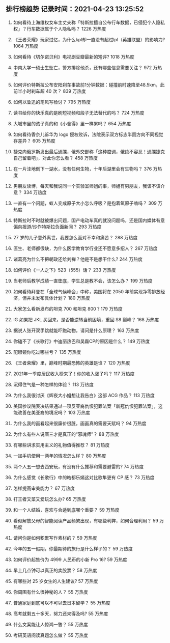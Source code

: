 
## 排行榜趋势 记录时间：2021-04-23 13:25:52
  
  1. 如何看待上海维权女车主丈夫称「特斯拉擅自公布行车数据，已侵犯个人隐私权」？行车数据属于个人隐私吗？ 1226 万热度
    
  2. 《王者荣耀》玩家过亿，为什么kpl却一直没有超过lpl（英雄联盟）的影响力? 1064 万热度
    
  3. 如何看待《切尔诺贝利》电视剧豆瓣最新的短评? 1018 万热度
    
  4. 中南大学一硕士生坠亡，警方排除他杀，还有哪些信息需要关注？ 972 万热度
    
  5. 如何评价特斯拉公布安阳刹车事故前1分钟数据：碰撞前时速降至48.5km，此前半小时刹车超 40 次？ 839 万热度
    
  6. 如何以鲁迅的笔风写检讨？ 795 万热度
    
  7. 读书给你的快乐真的是刷短视频和段子无法替代的吗？ 724 万热度
    
  8. 大城市里的孩子真的和《小舍得》里一样累吗？ 654 万热度
    
  9. 如何看待香奈儿诉华为 logo 侵权败诉，法院表示双方标志半圆方向不同视觉存差异？ 605 万热度
    
  10. 捷克向俄罗斯发出最后通牒，俄外交部称「这种腔调，俄绝不容忍！通牒捷克自己留着吧」，对此你怎么看？ 458 万热度
    
  11. 在一片洼地倒下一湖水，没有任何生物，十年后湖里会有生物吗？ 376 万热度
    
  12. 男朋友读博，每天和我说同一个实验室师姐的事，师姐有男朋友，我该不该介意？ 334 万热度
    
  13. 一直有一个问题，蚁人变成原子大小怎么呼吸？是抱着氧原子啃吗？ 309 万热度
    
  14. 特斯拉时不时就被爆出问题，国产电动车真的就没问题吗，还是国内媒体有意偏向报道/炒作特斯拉负面新闻？ 293 万热度
    
  15. 27 岁的儿子意外离世，我要怎么面对不幸和痛苦？ 288 万热度
    
  16. 医生、老师都很缺，为什么医学教育学行业还不愿意多招人？ 267 万热度
    
  17. 诸葛亮为什么不把朝政还给刘禅？他是不是想干什么? 244 万热度
    
  18. 如何评价《一人之下》523（555）话？ 233 万热度
    
  19. 当老师后教学成绩一直垫底，学生总是教不会，该怎么办？ 199 万热度
    
  20. 如何看待拜登在「全球气候峰会」中称，美国将在 2050 年前实现净零排放经济，但并未发布具体计划？ 180 万热度
    
  21. 大家怎么看新发布的坦克 700 和坦克 800 ? 179 万热度
    
  22. IG 如果把 JKL 买回来，是否能逆转当前困境，重回 S8 巅峰？ 168 万热度
    
  23. 据说人张开双手跳就能吓跑动物，请问是什么原理？ 163 万热度
    
  24. 你磕不了《长歌行》中迪丽热巴和吴磊CP的原因是什么？ 149 万热度
    
  25. 配眼镜你吃过哪些亏？ 135 万热度
    
  26. 《王者荣耀》里，巅峰时期最恐怖的英雄是谁？ 120 万热度
    
  27. 2021年一季度居民收入榜来了！你的收入涨了吗？ 117 万热度
    
  28. 沉得住气是一种怎样的体验？ 113 万热度
    
  29. 为什么我很讨厌《辉夜大小姐想让我告白》这部 ACG 作品？ 113 万热度
    
  30. 美国参议院表决结果通过一项反亚裔仇恨犯罪法案「新冠仇恨犯罪法案」，这能改善在美亚裔的境况吗？ 103 万热度
    
  31. 为什么我的画看起来很廉价很脏，画画真的需要天赋吗？ 94 万热度
    
  32. 为什么有些人说唐三才是真正的“邪魂师”？ 88 万热度
    
  33. 有哪些讲求实用主义的礼物值得推荐？ 81 万热度
    
  34. 一加手机使用一两年的情况怎么样？ 80 万热度
    
  35. 两个人五一想去西安玩，有没有什么推荐和需要避雷的? 74 万热度
    
  36. 为什么感觉《长歌行》中的皓都乐嫣这对比歌隼更有 CP 感？ 73 万热度
    
  37. 怎样提高审美能力？ 67 万热度
    
  38. 打王者又菜又爱玩怎么办? 65 万热度
    
  39. 和一个人结婚，喜欢与合适到底哪个重要？ 59 万热度
    
  40. 看似解放父母的智能阅读产品频繁出现，有哪些利弊，如何合理利用？ 59 万热度
    
  41. 请问你是如何积累写作素材的？ 59 万热度
    
  42. 今年的五一假期，你最期待的旅行是什么样子的？ 59 万热度
    
  43. 如何评价起售价为 4999 人民币的小新 Pro 16? 59 万热度
    
  44. 早上几点钟可以真正的卖股票？ 58 万热度
    
  45. 有哪些对 25 岁女生的人生建议? 57 万热度
    
  46. 你周围有什么很神秘的人？ 55 万热度
    
  47. 普通家庭到底可以不可以去日本留学？ 55 万热度
    
  48. 高考就剩五十多天，努力还来得及吗? 55 万热度
    
  49. 什么文案能让人惊鸿一瞥？ 55 万热度
    
  50. 考研英语阅读真题怎么做？ 55 万热度
    